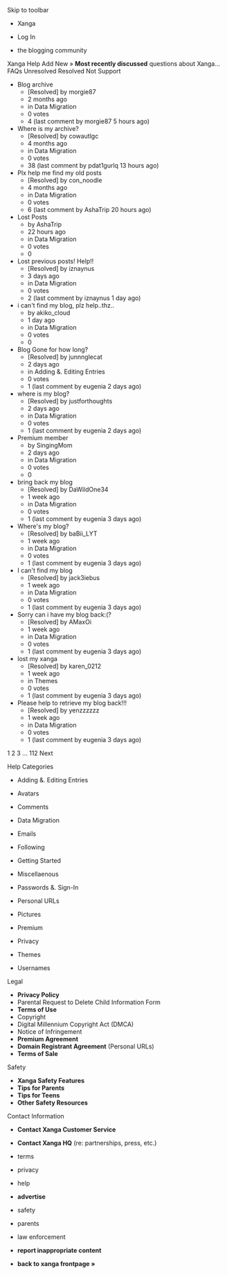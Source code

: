 Skip to toolbar

*   Xanga

*   Log In

*   the blogging community

Xanga Help Add New » **Most recently discussed** questions about Xanga… FAQs Unresolved Resolved Not Support

*   Blog archive
    *   \[Resolved\] by morgie87
    *   2 months ago
    *   in Data Migration
    *   0 votes
    *   4 (last comment by morgie87 5 hours ago)
*   Where is my archive?
    *   \[Resolved\] by cowautlgc
    *   4 months ago
    *   in Data Migration
    *   0 votes
    *   38 (last comment by pdat1gurlq 13 hours ago)
*   Plx help me find my old posts
    *   \[Resolved\] by con\_noodle
    *   4 months ago
    *   in Data Migration
    *   0 votes
    *   6 (last comment by AshaTrip 20 hours ago)
*   Lost Posts
    *   by AshaTrip
    *   22 hours ago
    *   in Data Migration
    *   0 votes
    *   0
*   Lost previous posts! Help!!
    *   \[Resolved\] by iznaynus
    *   3 days ago
    *   in Data Migration
    *   0 votes
    *   2 (last comment by iznaynus 1 day ago)
*   i can't find my blog, plz help..thz..
    *   by akiko\_cloud
    *   1 day ago
    *   in Data Migration
    *   0 votes
    *   0
*   Blog Gone for how long?
    *   \[Resolved\] by junnnglecat
    *   2 days ago
    *   in Adding &. Editing Entries
    *   0 votes
    *   1 (last comment by eugenia 2 days ago)
*   where is my blog?
    *   \[Resolved\] by justforthoughts
    *   2 days ago
    *   in Data Migration
    *   0 votes
    *   1 (last comment by eugenia 2 days ago)
*   Premium member
    *   by SingingMom
    *   2 days ago
    *   in Data Migration
    *   0 votes
    *   0
*   bring back my blog
    *   \[Resolved\] by DaWildOne34
    *   1 week ago
    *   in Data Migration
    *   0 votes
    *   1 (last comment by eugenia 3 days ago)
*   Where's my blog?
    *   \[Resolved\] by baBii\_LYT
    *   1 week ago
    *   in Data Migration
    *   0 votes
    *   1 (last comment by eugenia 3 days ago)
*   I can't find my blog
    *   \[Resolved\] by jack3iebus
    *   1 week ago
    *   in Data Migration
    *   0 votes
    *   1 (last comment by eugenia 3 days ago)
*   Sorry can i have my blog back:(?
    *   \[Resolved\] by AMaxOi
    *   1 week ago
    *   in Data Migration
    *   0 votes
    *   1 (last comment by eugenia 3 days ago)
*   lost my xanga
    *   \[Resolved\] by karen\_0212
    *   1 week ago
    *   in Themes
    *   0 votes
    *   1 (last comment by eugenia 3 days ago)
*   Please help to retrieve my blog back!!!
    *   \[Resolved\] by yenzzzzzz
    *   1 week ago
    *   in Data Migration
    *   0 votes
    *   1 (last comment by eugenia 3 days ago)

1 2 3 ... 112 Next

Help Categories

*   Adding &. Editing Entries
*   Avatars
*   Comments
*   Data Migration
*   Emails
*   Following
*   Getting Started
*   Miscellaenous

*   Passwords &. Sign-In
*   Personal URLs
*   Pictures
*   Premium
*   Privacy
*   Themes
*   Usernames

Legal

*   **Privacy Policy**
*   Parental Request to Delete Child Information Form
*   **Terms of Use**
*   Copyright
*   Digital Millennium Copyright Act (DMCA)
*   Notice of Infringement
*   **Premium Agreement**
*   **Domain Registrant Agreement** (Personal URLs)
*   **Terms of Sale**

Safety

*   **Xanga Safety Features**
*   **Tips for Parents**
*   **Tips for Teens**
*   **Other Safety Resources**

Contact Information

*   **Contact Xanga Customer Service**
*   **Contact Xanga HQ** (re: partnerships, press, etc.)

*   terms
*   privacy
*   help
*   **advertise**

*   safety
*   parents
*   law enforcement
*   **report inappropriate content**

*   **back to xanga frontpage »**